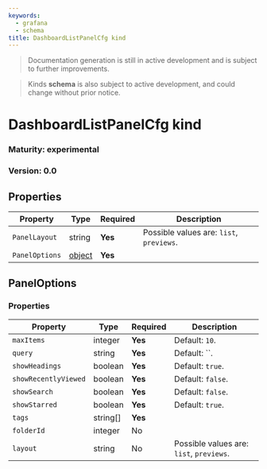 ```yaml
---
keywords:
  - grafana
  - schema
title: DashboardListPanelCfg kind
---
```

> Documentation generation is still in active development and is subject to further improvements.

> Kinds **schema** is also subject to active development, and could change without prior notice.

# DashboardListPanelCfg kind

### Maturity: experimental
### Version: 0.0

## Properties

| Property       | Type                    | Required | Description                              |
|----------------|-------------------------|----------|------------------------------------------|
| `PanelLayout`  | string                  | **Yes**  | Possible values are: `list`, `previews`. |
| `PanelOptions` | [object](#paneloptions) | **Yes**  |                                          |

## PanelOptions

### Properties

| Property             | Type     | Required | Description                              |
|----------------------|----------|----------|------------------------------------------|
| `maxItems`           | integer  | **Yes**  | Default: `10`.                           |
| `query`              | string   | **Yes**  | Default: ``.                             |
| `showHeadings`       | boolean  | **Yes**  | Default: `true`.                         |
| `showRecentlyViewed` | boolean  | **Yes**  | Default: `false`.                        |
| `showSearch`         | boolean  | **Yes**  | Default: `false`.                        |
| `showStarred`        | boolean  | **Yes**  | Default: `true`.                         |
| `tags`               | string[] | **Yes**  |                                          |
| `folderId`           | integer  | No       |                                          |
| `layout`             | string   | No       | Possible values are: `list`, `previews`. |


